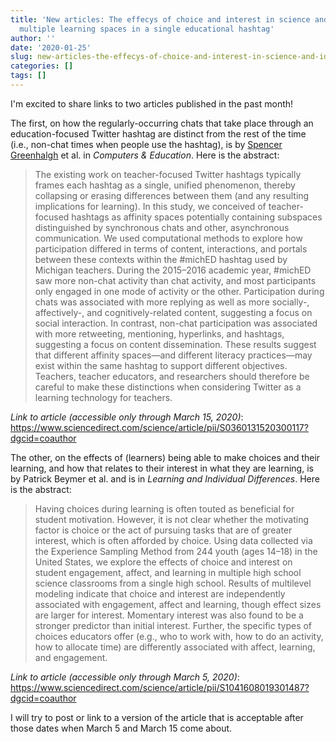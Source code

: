 ```yaml
---
title: 'New articles: The effecys of choice and interest in science and identifying
  multiple learning spaces in a single educational hashtag'
author: ''
date: '2020-01-25'
slug: new-articles-the-effecys-of-choice-and-interest-in-science-and-identifying-multiple-learning-spaces-in-a-single-educational-hashtag
categories: []
tags: []
---
```


I'm excited to share links to two articles published in the past month!

The first, on how the regularly-occurring chats that take place through an education-focused Twitter hashtag are distinct from the rest of the time (i.e., non-chat times when people use the hashtag), is by [Spencer Greenhalgh](https://spencergreenhalgh.com/) et al. in *Computers & Education*. Here is the abstract:

> The existing work on teacher-focused Twitter hashtags typically frames each hashtag as a single, unified phenomenon, thereby collapsing or erasing differences between them (and any resulting implications for learning). In this study, we conceived of teacher-focused hashtags as affinity spaces potentially containing subspaces distinguished by synchronous chats and other, asynchronous communication. We used computational methods to explore how participation differed in terms of content, interactions, and portals between these contexts within the #michED hashtag used by Michigan teachers. During the 2015–2016 academic year, #michED saw more non-chat activity than chat activity, and most participants only engaged in one mode of activity or the other. Participation during chats was associated with more replying as well as more socially-, affectively-, and cognitively-related content, suggesting a focus on social interaction. In contrast, non-chat participation was associated with more retweeting, mentioning, hyperlinks, and hashtags, suggesting a focus on content dissemination. These results suggest that different affinity spaces—and different literacy practices—may exist within the same hashtag to support different objectives. Teachers, teacher educators, and researchers should therefore be careful to make these distinctions when considering Twitter as a learning technology for teachers.

*Link to article (accessible only through March 15, 2020)*: https://www.sciencedirect.com/science/article/pii/S0360131520300117?dgcid=coauthor

The other, on the effects of (learners) being able to make choices and their learning, and how that relates to their interest in what they are learning, is by Patrick Beymer et al. and is in *Learning and Individual Differences*. Here is the abstract:

> Having choices during learning is often touted as beneficial for student motivation. However, it is not clear whether the motivating factor is choice or the act of pursuing tasks that are of greater interest, which is often afforded by choice. Using data collected via the Experience Sampling Method from 244 youth (ages 14–18) in the United States, we explore the effects of choice and interest on student engagement, affect, and learning in multiple high school science classrooms from a single high school. Results of multilevel modeling indicate that choice and interest are independently associated with engagement, affect and learning, though effect sizes are larger for interest. Momentary interest was also found to be a stronger predictor than initial interest. Further, the specific types of choices educators offer (e.g., who to work with, how to do an activity, how to allocate time) are differently associated with affect, learning, and engagement.

*Link to article (accessible only through March 5, 2020)*: https://www.sciencedirect.com/science/article/pii/S1041608019301487?dgcid=coauthor

I will try to post or link to a version of the article that is acceptable after those dates when March 5 and March 15 come about.